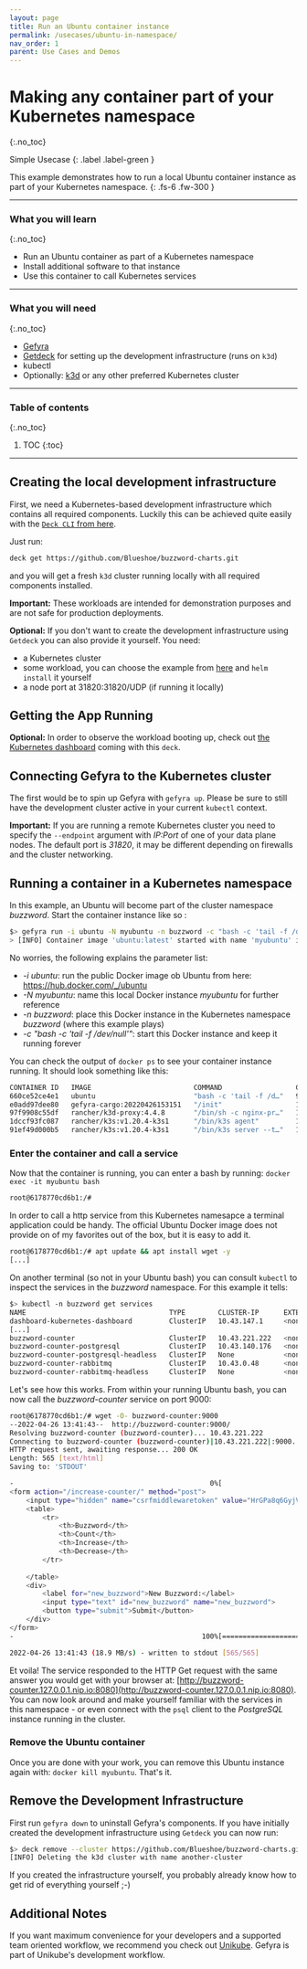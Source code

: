 ```yaml
---
layout: page
title: Run an Ubuntu container instance
permalink: /usecases/ubuntu-in-namespace/
nav_order: 1
parent: Use Cases and Demos
---
```

# Making any container part of your Kubernetes namespace  
{:.no_toc}

Simple Usecase
{: .label .label-green }

This example demonstrates how to run a local Ubuntu container instance as part of your Kubernetes namespace. 
{: .fs-6 .fw-300 }

<hr />

### What you will learn
{:.no_toc}
* Run an Ubuntu container as part of a Kubernetes namespace
* Install additional software to that instance
* Use this container to call Kubernetes services

<hr />

### What you will need
{:.no_toc}
* [Gefyra](/installation)
* [Getdeck](https://github.com/Schille/getdeck) for setting up the development infrastructure (runs on `k3d`)
* kubectl
* Optionally: [k3d](https://k3d.io) or any other preferred Kubernetes cluster

<hr />

### Table of contents
{:.no_toc}
1. TOC
{:toc}


<hr />

## Creating the local development infrastructure
First, we need a Kubernetes-based development infrastructure which contains all required components. Luckily this can
be achieved quite easily with the [`Deck CLI` from here](https://github.com/Getdeck/getdeck).

Just run: 
```bash
deck get https://github.com/Blueshoe/buzzword-charts.git
``` 
and you will get a fresh `k3d` cluster running locally with all required components installed. 

**Important:** These workloads are intended for demonstration purposes and are not safe for production deployments.

**Optional:** If you don't want to create the development infrastructure using `Getdeck` you can also provide it
yourself. You need:
* a Kubernetes cluster
* some workload, you can choose the example 
from [here](https://github.com/Blueshoe/buzzword-charts/tree/main/buzzword-counter) and `helm install` it yourself
* a node port at 31820:31820/UDP (if running it locally)

## Getting the App Running
**Optional:** In order to observe the workload booting up, check out 
[the Kubernetes dashboard](http://dashboard.127.0.0.1.nip.io:8080/#/workloads?namespace=buzzword) coming with this `deck`.

## Connecting Gefyra to the Kubernetes cluster
The first would be to spin up Gefyra with `gefyra up`. Please be sure to still have the development cluster 
active in your current `kubectl` context. 

**Important:** If you are running a remote Kubernetes cluster you need to specify the `--endpoint` argument with _IP:Port_
of one of your data plane nodes. The default port is _31820_, it may be different depending on firewalls and the cluster
networking.

## Running a container in a Kubernetes namespace
In this example, an Ubuntu will become part of the cluster namespace _buzzword_.
Start the container instance like so :
```bash
$> gefyra run -i ubuntu -N myubuntu -n buzzword -c "bash -c 'tail -f /dev/null'"
> [INFO] Container image 'ubuntu:latest' started with name 'myubuntu' in Kubernetes namespace 'buzzword'
```
No worries, the following explains the parameter list:
* _-i ubuntu_: run the public Docker image ob Ubuntu from here: https://hub.docker.com/_/ubuntu 
* _-N myubuntu_: name this local Docker instance _myubuntu_ for further reference
* _-n buzzword_: place this Docker instance in the Kubernetes namespace _buzzword_ (where this example plays)
* _-c "bash -c 'tail -f /dev/null'"_: start this Docker instance and keep it running forever

You can check the output of `docker ps` to see your container instance running. It should look something like this:

```bash
CONTAINER ID   IMAGE                         COMMAND                  CREATED          STATUS          PORTS                                                            NAMES
660ce52ce4e1   ubuntu                        "bash -c 'tail -f /d…"   9 seconds ago    Up 8 seconds                                                                     myubunut
e0add97dee80   gefyra-cargo:20220426153151   "/init"                  14 seconds ago   Up 13 seconds                                                                    gefyra-cargo
97f9908c55df   rancher/k3d-proxy:4.4.8       "/bin/sh -c nginx-pr…"   12 minutes ago   Up 12 minutes   0.0.0.0:8080->80/tcp, :::8080->80/tcp, 0.0.0.0:34089->6443/tcp   k3d-another-cluster-serverlb
1dccf93fc087   rancher/k3s:v1.20.4-k3s1      "/bin/k3s agent"         12 minutes ago   Up 12 minutes   0.0.0.0:31820->31820/udp, :::31820->31820/udp                    k3d-another-cluster-agent-0
91ef49d000b5   rancher/k3s:v1.20.4-k3s1      "/bin/k3s server --t…"   12 minutes ago   Up 12 minutes                                                                    k3d-another-cluster-server-0
```

### Enter the container and call a service
Now that the container is running, you can enter a bash by running: `docker exec -it myubuntu bash`
```bash
root@6178770cd6b1:/#
```
In order to call a http service from this Kubernetes namesapce a terminal application could be handy. The official
Ubuntu Docker image does not provide on of my favorites out of the box, but it is easy to add it.

```bash
root@6178770cd6b1:/# apt update && apt install wget -y
[...]
```

On another terminal (so not in your Ubuntu bash) you can consult `kubectl` to inspect the services in the _buzzword_ namespace. For this example it
tells:

```bash
$> kubectl -n buzzword get services
NAME                                   TYPE        CLUSTER-IP      EXTERNAL-IP   PORT(S)                                 AGE
dashboard-kubernetes-dashboard         ClusterIP   10.43.147.1     <none>        8080/TCP                                18m
[...]
buzzword-counter                       ClusterIP   10.43.221.222   <none>        9000/TCP                                18m
buzzword-counter-postgresql            ClusterIP   10.43.140.176   <none>        5432/TCP                                18m
buzzword-counter-postgresql-headless   ClusterIP   None            <none>        5432/TCP                                18m
buzzword-counter-rabbitmq              ClusterIP   10.43.0.48      <none>        4369/TCP,5672/TCP,25672/TCP,15672/TCP   18m
buzzword-counter-rabbitmq-headless     ClusterIP   None            <none>        4369/TCP,5672/TCP,25672/TCP,15672/TCP   18m
```

Let's see how this works. From within your running Ubuntu bash, you can now call the _buzzword-counter_ service on port
9000:

```bash
root@6178770cd6b1:/# wget -O- buzzword-counter:9000
--2022-04-26 13:41:43--  http://buzzword-counter:9000/
Resolving buzzword-counter (buzzword-counter)... 10.43.221.222
Connecting to buzzword-counter (buzzword-counter)|10.43.221.222|:9000... connected.
HTTP request sent, awaiting response... 200 OK
Length: 565 [text/html]
Saving to: 'STDOUT'

-                                                0%[                                                                                                   ]       0  --.-KB/s               <h1>Buzzwords</h1>
<form action="/increase-counter/" method="post">
    <input type="hidden" name="csrfmiddlewaretoken" value="HrGPa8q6GyjVi5ZeHsf4noTFZoOpxA78OmpOEe8cWut8uyeuVxyZ8wPLN0e3QISM">
    <table>
        <tr>
            <th>Buzzword</th>
            <th>Count</th>
            <th>Increase</th>
            <th>Decrease</th>
        </tr>
    
    </table>
    <div>
        <label for="new_buzzword">New Buzzword:</label>
        <input type="text" id="new_buzzword" name="new_buzzword">
        <button type="submit">Submit</button>
    </div>
</form>
-                                              100%[==================================================================================================>]     565  --.-KB/s    in 0s      

2022-04-26 13:41:43 (18.9 MB/s) - written to stdout [565/565]
```

Et voila! The service responded to the HTTP Get request with the same answer you would get with your browser at:
[http://buzzword-counter.127.0.0.1.nip.io:8080](http://buzzword-counter.127.0.0.1.nip.io:8080).
You can now look around and make yourself familiar with the services
in this namespace - or even connect with the `psql` client to the _PostgreSQL_ instance running in the cluster.

### Remove the Ubuntu container
Once you are done with your work, you can remove this Ubuntu instance again with:
`docker kill myubuntu`. That's it.


## Remove the Development Infrastructure
First run `gefyra down` to uninstall Gefyra's components. If you have initially created the development infrastructure using `Getdeck` you can now run:
```bash
$> deck remove --cluster https://github.com/Blueshoe/buzzword-charts.git
[INFO] Deleting the k3d cluster with name another-cluster
```

If you created the infrastructure yourself, you probably already know how to get rid of everything yourself ;-)

## Additional Notes
If you want maximum convenience for your developers and a supported team oriented workflow, we recommend you 
check out [Unikube](https://unikube.io).
Gefyra is part of Unikube's development workflow.


